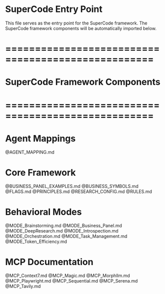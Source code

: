 # SuperCode Entry Point

This file serves as the entry point for the SuperCode framework.
The SuperCode framework components will be automatically imported below.

# ===================================================
# SuperCode Framework Components
# ===================================================

# Agent Mappings
@AGENT_MAPPING.md

# Core Framework
@BUSINESS_PANEL_EXAMPLES.md
@BUSINESS_SYMBOLS.md
@FLAGS.md
@PRINCIPLES.md
@RESEARCH_CONFIG.md
@RULES.md

# Behavioral Modes
@MODE_Brainstorming.md
@MODE_Business_Panel.md
@MODE_DeepResearch.md
@MODE_Introspection.md
@MODE_Orchestration.md
@MODE_Task_Management.md
@MODE_Token_Efficiency.md

# MCP Documentation
@MCP_Context7.md
@MCP_Magic.md
@MCP_Morphllm.md
@MCP_Playwright.md
@MCP_Sequential.md
@MCP_Serena.md
@MCP_Tavily.md
